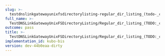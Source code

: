 ```yaml
---
slug: >-
  testdnslinkgatewayunixfsdirectorylisting-regular_dir_listing_(todo-_cleanup_kubo-specifics)_(http_proxy)-body
full_name: >-
  TestDNSLinkGatewayUnixFSDirectoryListing/Regular_dir_listing_(TODO:_cleanup_Kubo-specifics)_(HTTP_proxy)/Body
outcome: pass
title: >-
  TestDNSLinkGatewayUnixFSDirectoryListing/Regular_dir_listing_(TODO:_cleanup_Kubo-specifics)_(HTTP_proxy)/Body
implementation_id: kubo-bis
version: dev-44b0eaa-dirty
---
```


